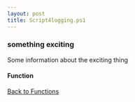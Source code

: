 ```yaml
---
layout: post
title: Script4logging.ps1
---
```


### something exciting

Some information about the exciting thing

#### Function

<script async src="https://gist-it.appspot.com/github.com/BanterBoy/scripts-blog/blob/master/PowerShell/functions/Script4logging.ps1" crossorigin="anonymous"></script>

<a href="/menu/_pages/functions.html">Back to Functions</a>
